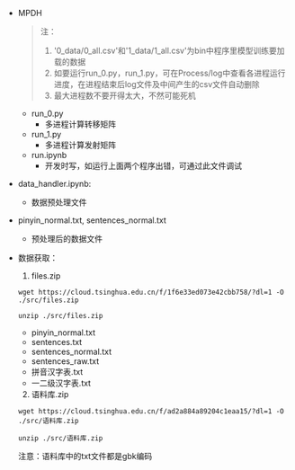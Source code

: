 + MPDH
    >注：
    >1. '0_data/0_all.csv'和'1_data/1_all.csv'为bin中程序里模型训练要加载的数据
    >2. 如要运行run_0.py，run_1.py，可在Process/log中查看各进程运行进度，在进程结束后log文件及中间产生的csv文件自动删除
    >3. 最大进程数不要开得太大，不然可能死机
  + run_0.py 
    + 多进程计算转移矩阵
  + run_1.py 
    + 多进程计算发射矩阵
  + run.ipynb 
    + 开发时写，如运行上面两个程序出错，可通过此文件调试
+ data_handler.ipynb:
  + 数据预处理文件
+ pinyin_normal.txt, sentences_normal.txt
  + 预处理后的数据文件

+ 数据获取：
    1. files.zip

    `wget https://cloud.tsinghua.edu.cn/f/1f6e33ed073e42cbb758/?dl=1 -O ./src/files.zip`

    `unzip ./src/files.zip`

    + pinyin_normal.txt
    + sentences.txt
    + sentences_normal.txt
    + sentences_raw.txt
    + 拼音汉字表.txt
    + 一二级汉字表.txt

    2. 语料库.zip

    `wget https://cloud.tsinghua.edu.cn/f/ad2a884a89204c1eaa15/?dl=1 -O ./src/语料库.zip`

    `unzip ./src/语料库.zip`

    注意：语料库中的txt文件都是gbk编码
